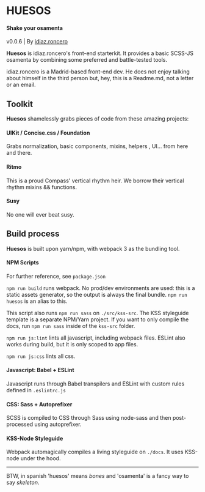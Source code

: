 # HUESOS
#### Shake your osamenta
v0.0.6 | By [idiaz.roncero](http://idiazroncero.com)

__Huesos__ is idiaz.roncero's front-end starterkit. It provides a basic SCSS-JS osamenta by combining some preferred and battle-tested tools.

idiaz.roncero is a Madrid-based front-end dev. He does not enjoy talking about himself in the third person but, hey, this is a Readme.md, not a letter or an email.

## Toolkit

__Huesos__ shamelessly grabs pieces of code from these amazing projects:

#### UIKit / Concise.css / Foundation

Grabs normalization, basic components, mixins, helpers , UI... from here and there.

#### Ritmo

This is a proud Compass' vertical rhythm heir. We borrow their vertical rhythm mixins && functions. 

#### Susy

No one will ever beat susy.


## Build process

__Huesos__ is built upon yarn/npm, with webpack 3 as the bundling tool.

#### NPM Scripts

For further reference, see `package.json`

`npm run build` runs webpack. No prod/dev environments are used: this is a static assets generator, so the output is always the final bundle. `npm run huesos` is an alias to this. 

This script also runs `npm run sass` on `./src/kss-src`. The KSS styleguide template is a separate NPM/Yarn project. If you want to only compile the docs, run `npm run sass` inside of the `kss-src` folder.

`npm run js:lint` lints all javascript, including webpack files. ESLint also works during build, but it is only scoped to app files.

`npm run js:css` lints all css.

#### Javascript: Babel + ESLint

Javascript runs through Babel transpilers and ESLint with custom rules defined in `.eslintrc.js`

#### CSS: Sass + Autoprefixer

SCSS is compiled to CSS through Sass using node-sass and then post-processed using autoprefixer.

#### KSS-Node Styleguide

Webpack automagically compiles a living styleguide on `./docs`. It uses KSS-node under the hood.

___

BTW, in spanish 'huesos' means *bones* and 'osamenta' is a fancy way to say *skeleton*.
